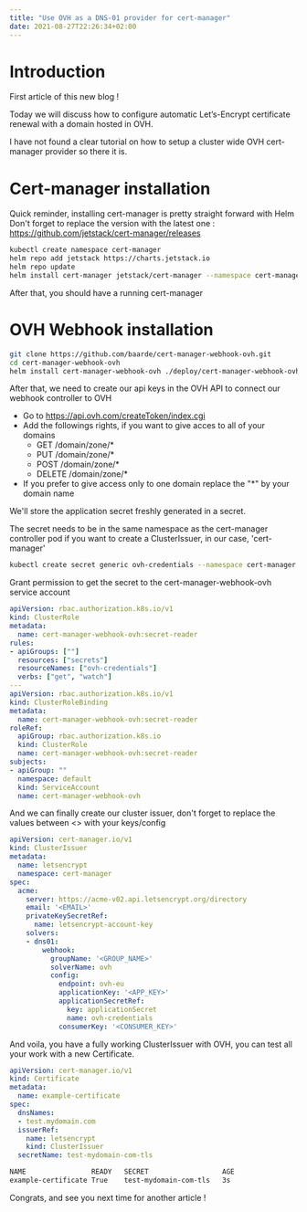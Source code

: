 ```yaml
---
title: "Use OVH as a DNS-01 provider for cert-manager"
date: 2021-08-27T22:26:34+02:00
---
```

# Introduction
First article of this new blog !

Today we will discuss how to configure automatic Let’s-Encrypt certificate renewal with a domain hosted in OVH.

I have not found a clear tutorial on how to setup a cluster wide OVH cert-manager provider so there it is.

# Cert-manager installation

Quick reminder, installing cert-manager is pretty straight forward with Helm
Don't forget to replace the version with the latest one : https://github.com/jetstack/cert-manager/releases
```bash
kubectl create namespace cert-manager
helm repo add jetstack https://charts.jetstack.io
helm repo update
helm install cert-manager jetstack/cert-manager --namespace cert-manager --create-namespace --version v1.5.3 --set installCRDs=true

```
After that, you should have a running cert-manager

# OVH Webhook installation

```bash
git clone https://github.com/baarde/cert-manager-webhook-ovh.git
cd cert-manager-webhook-ovh
helm install cert-manager-webhook-ovh ./deploy/cert-manager-webhook-ovh --set groupName='<GROUP_NAME>'
```
After that, we need to create our api keys in the OVH API to connect our webhook controller to OVH

- Go to https://api.ovh.com/createToken/index.cgi 
- Add the followings rights, if you want to give acces to all of your domains
  - GET /domain/zone/*
  - PUT /domain/zone/*
  - POST /domain/zone/*
  - DELETE /domain/zone/*
- If you prefer to give access only to one domain replace the "*" by your domain name

We'll store the application secret freshly generated in a secret.

The secret needs to be in the same namespace as the cert-manager controller pod if you want to create a ClusterIssuer, in our case, 'cert-manager'

```bash
kubectl create secret generic ovh-credentials --namespace cert-manager --from-literal=applicationSecret='<OVHSECRET>'
```
Grant permission to get the secret to the cert-manager-webhook-ovh service account
```yaml
apiVersion: rbac.authorization.k8s.io/v1
kind: ClusterRole
metadata:
  name: cert-manager-webhook-ovh:secret-reader
rules:
- apiGroups: [""]
  resources: ["secrets"]
  resourceNames: ["ovh-credentials"]
  verbs: ["get", "watch"]
---
apiVersion: rbac.authorization.k8s.io/v1
kind: ClusterRoleBinding
metadata:
  name: cert-manager-webhook-ovh:secret-reader
roleRef:
  apiGroup: rbac.authorization.k8s.io
  kind: ClusterRole
  name: cert-manager-webhook-ovh:secret-reader
subjects:
- apiGroup: ""
  namespace: default
  kind: ServiceAccount
  name: cert-manager-webhook-ovh
```
And we can finally create our cluster issuer, don't forget to replace the values between <> with your keys/config
```yaml
apiVersion: cert-manager.io/v1
kind: ClusterIssuer
metadata:
  name: letsencrypt
  namespace: cert-manager
spec:
  acme:
    server: https://acme-v02.api.letsencrypt.org/directory
    email: '<EMAIL>'
    privateKeySecretRef:
      name: letsencrypt-account-key
    solvers:
    - dns01:
        webhook:
          groupName: '<GROUP_NAME>'
          solverName: ovh
          config:
            endpoint: ovh-eu
            applicationKey: '<APP_KEY>'
            applicationSecretRef:
              key: applicationSecret
              name: ovh-credentials
            consumerKey: '<CONSUMER_KEY>'
```
And voila, you have a fully working ClusterIssuer with OVH, you can test all your work with a new Certificate.

```yaml
apiVersion: cert-manager.io/v1
kind: Certificate
metadata:
  name: example-certificate
spec:
  dnsNames:
  - test.mydomain.com
  issuerRef:
    name: letsencrypt
    kind: ClusterIssuer
  secretName: test-mydomain-com-tls
```

```bash
NAME                READY   SECRET                  AGE
example-certificate True    test-mydomain-com-tls   3s
```
Congrats, and see you next time for another article ! 